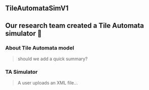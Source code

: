 ## TileAutomataSimV1


## Our research team created a Tile Automata simulator 🥇 

### About Tile Automata model
> should we add a quick summary?




### TA Simulator 

> A user uploads an XML file... 


